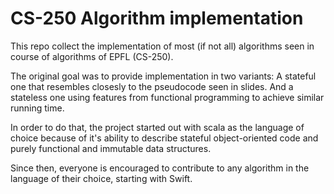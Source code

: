 CS-250 Algorithm implementation
===============================

This repo collect the implementation of most (if not all) algorithms seen in course of
algorithms of EPFL (CS-250).

The original goal was to provide implementation in two variants: A stateful one that resembles closesly to the pseudocode seen in slides. And a stateless one using features from functional programming to achieve similar running time.

In order to do that, the project started out with scala as the language of choice because of it's ability to describe stateful object-oriented code and purely functional and immutable data structures.

Since then, everyone is encouraged to contribute to any algorithm in the language of their choice, starting with Swift.

